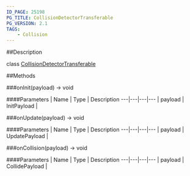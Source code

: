 ```yaml
---
ID_PAGE: 25198
PG_TITLE: CollisionDetectorTransferable
PG_VERSION: 2.1
TAGS:
    - Collision
---
```

##Description

class [CollisionDetectorTransferable](/classes/2.2/CollisionDetectorTransferable)



##Methods

###onInit(payload) &rarr; void



####Parameters
 | Name | Type | Description
---|---|---|---
 | payload | InitPayload |  

###onUpdate(payload) &rarr; void



####Parameters
 | Name | Type | Description
---|---|---|---
 | payload | UpdatePayload |  

###onCollision(payload) &rarr; void



####Parameters
 | Name | Type | Description
---|---|---|---
 | payload | CollidePayload |  

